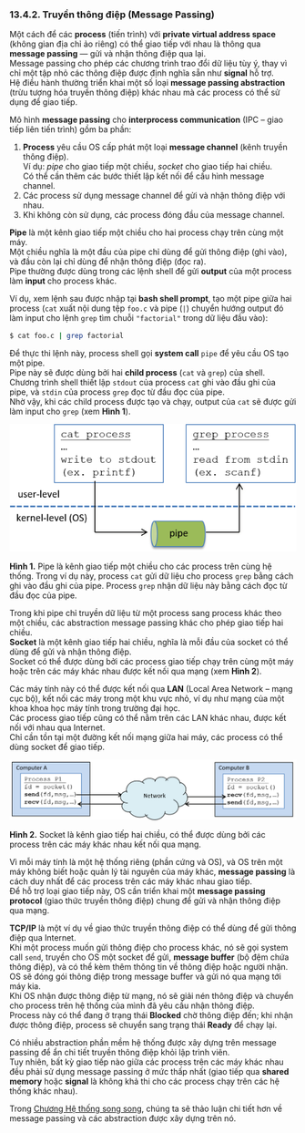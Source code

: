 ### 13.4.2. Truyền thông điệp (Message Passing)

Một cách để các **process** (tiến trình) với **private virtual address space** (không gian địa chỉ ảo riêng) có thể giao tiếp với nhau là thông qua **message passing** — gửi và nhận thông điệp qua lại.  
Message passing cho phép các chương trình trao đổi dữ liệu tùy ý, thay vì chỉ một tập nhỏ các thông điệp được định nghĩa sẵn như **signal** hỗ trợ.  
Hệ điều hành thường triển khai một số loại **message passing abstraction** (trừu tượng hóa truyền thông điệp) khác nhau mà các process có thể sử dụng để giao tiếp.

Mô hình **message passing** cho **interprocess communication** (IPC – giao tiếp liên tiến trình) gồm ba phần:

1. **Process** yêu cầu OS cấp phát một loại **message channel** (kênh truyền thông điệp).  
   Ví dụ: *pipe* cho giao tiếp một chiều, *socket* cho giao tiếp hai chiều.  
   Có thể cần thêm các bước thiết lập kết nối để cấu hình message channel.
2. Các process sử dụng message channel để gửi và nhận thông điệp với nhau.
3. Khi không còn sử dụng, các process đóng đầu của message channel.

**Pipe** là một kênh giao tiếp một chiều cho hai process chạy trên cùng một máy.  
Một chiều nghĩa là một đầu của pipe chỉ dùng để gửi thông điệp (ghi vào), và đầu còn lại chỉ dùng để nhận thông điệp (đọc ra).  
Pipe thường được dùng trong các lệnh shell để gửi **output** của một process làm **input** cho process khác.

Ví dụ, xem lệnh sau được nhập tại **bash shell prompt**, tạo một pipe giữa hai process (`cat` xuất nội dung tệp `foo.c` và pipe (`|`) chuyển hướng output đó làm input cho lệnh `grep` tìm chuỗi `"factorial"` trong dữ liệu đầu vào):

```bash
$ cat foo.c | grep factorial
```

Để thực thi lệnh này, process shell gọi **system call** `pipe` để yêu cầu OS tạo một pipe.  
Pipe này sẽ được dùng bởi hai **child process** (`cat` và `grep`) của shell.  
Chương trình shell thiết lập `stdout` của process `cat` ghi vào đầu ghi của pipe, và `stdin` của process `grep` đọc từ đầu đọc của pipe.  
Nhờ vậy, khi các child process được tạo và chạy, output của `cat` sẽ được gửi làm input cho `grep` (xem **Hình 1**).

![example of a pipe sending cat's output to grep's input](_images/pipe.png)

**Hình 1.** Pipe là kênh giao tiếp một chiều cho các process trên cùng hệ thống. Trong ví dụ này, process `cat` gửi dữ liệu cho process `grep` bằng cách ghi vào đầu ghi của pipe. Process `grep` nhận dữ liệu này bằng cách đọc từ đầu đọc của pipe.

Trong khi pipe chỉ truyền dữ liệu từ một process sang process khác theo một chiều, các abstraction message passing khác cho phép giao tiếp hai chiều.  
**Socket** là một kênh giao tiếp hai chiều, nghĩa là mỗi đầu của socket có thể dùng để gửi và nhận thông điệp.  
Socket có thể được dùng bởi các process giao tiếp chạy trên cùng một máy hoặc trên các máy khác nhau được kết nối qua mạng (xem **Hình 2**).  

Các máy tính này có thể được kết nối qua **LAN** (Local Area Network – mạng cục bộ), kết nối các máy trong một khu vực nhỏ, ví dụ như mạng của một khoa khoa học máy tính trong trường đại học.  
Các process giao tiếp cũng có thể nằm trên các LAN khác nhau, được kết nối với nhau qua Internet.  
Chỉ cần tồn tại một đường kết nối mạng giữa hai máy, các process có thể dùng socket để giao tiếp.

![sockets enable two processes on different machines to communicate across a network.](_images/sockets.png)

**Hình 2.** Socket là kênh giao tiếp hai chiều, có thể được dùng bởi các process trên các máy khác nhau kết nối qua mạng.

Vì mỗi máy tính là một hệ thống riêng (phần cứng và OS), và OS trên một máy không biết hoặc quản lý tài nguyên của máy khác, **message passing** là cách duy nhất để các process trên các máy khác nhau giao tiếp.  
Để hỗ trợ loại giao tiếp này, OS cần triển khai một **message passing protocol** (giao thức truyền thông điệp) chung để gửi và nhận thông điệp qua mạng.  

**TCP/IP** là một ví dụ về giao thức truyền thông điệp có thể dùng để gửi thông điệp qua Internet.  
Khi một process muốn gửi thông điệp cho process khác, nó sẽ gọi system call `send`, truyền cho OS một socket để gửi, **message buffer** (bộ đệm chứa thông điệp), và có thể kèm thêm thông tin về thông điệp hoặc người nhận.  
OS sẽ đóng gói thông điệp trong message buffer và gửi nó qua mạng tới máy kia.  
Khi OS nhận được thông điệp từ mạng, nó sẽ giải nén thông điệp và chuyển cho process trên hệ thống của mình đã yêu cầu nhận thông điệp.  
Process này có thể đang ở trạng thái **Blocked** chờ thông điệp đến; khi nhận được thông điệp, process sẽ chuyển sang trạng thái **Ready** để chạy lại.

Có nhiều abstraction phần mềm hệ thống được xây dựng trên message passing để ẩn chi tiết truyền thông điệp khỏi lập trình viên.  
Tuy nhiên, bất kỳ giao tiếp nào giữa các process trên các máy khác nhau đều phải sử dụng message passing ở mức thấp nhất (giao tiếp qua **shared memory** hoặc **signal** là không khả thi cho các process chạy trên các hệ thống khác nhau).  

Trong [Chương Hệ thống song song](../C15-Parallel/index.html#_looking_ahead_other_parallel_systems_and_parallel_programming_models), chúng ta sẽ thảo luận chi tiết hơn về message passing và các abstraction được xây dựng trên nó.